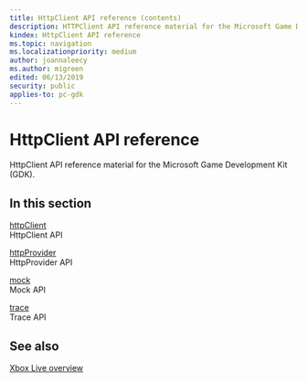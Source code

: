 ```yaml
---
title: HttpClient API reference (contents)
description: HTTPClient API reference material for the Microsoft Game Development Kit (GDK).
kindex: HttpClient API reference
ms.topic: navigation
ms.localizationpriority: medium
author: joannaleecy
ms.author: migreen
edited: 06/13/2019
security: public
applies-to: pc-gdk
---
```


# HttpClient API reference

HttpClient API reference material for the Microsoft Game Development Kit (GDK).

## In this section  
  
[httpClient](httpclient/httpclient_members.md)  
HttpClient API  
  
[httpProvider](httpprovider/httpprovider_members.md)  
HttpProvider API  
  
[mock](mock/mock_members.md)  
Mock API  
  
[trace](trace/trace_members.md)  
Trace API  
  



## See also

[Xbox Live overview](../../../live/get-started/live-xbl-overview.md)